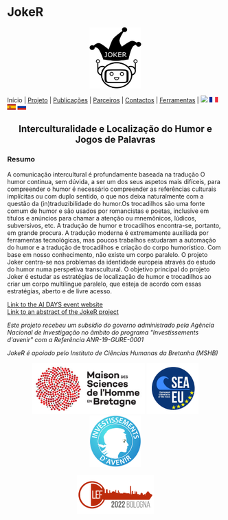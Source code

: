 # JokeR
<p align="center">
  <img src="../img/Joker.png" width="120" height="142">
</p>

 Início | [Projeto](project) | [Publicações](publications) | [Parceiros](partners) | [Contactos](contact) | [Ferramentas](tools) | [<img src="../img/drapeau EN.png" width="20">](https://lepocci.github.io/joker-/EN/index) [<img src="../img/drapeau FR.png" width="20">](https://lepocci.github.io/joker-/FR/index)  [<img src="../img/drapeau ES.png" width="20">](https://lepocci.github.io/joker-/ES/index)  [<img src="../img/drapeau RU.png" width="20">](https://lepocci.github.io/joker-/RU/index) 
<br>

<h2 align="center">Interculturalidade e Localização do Humor e Jogos de Palavras</h2>

<h3>Resumo</h3>

A comunicação intercultural é profundamente baseada na tradução
O humor continua, sem dúvida, a ser um dos seus aspetos mais difíceis, para compreender o humor é necessário compreender as referências culturais implícitas ou com duplo sentido, o que nos deixa naturalmente com a questão da (in)traduzibilidade do humor.Os trocadilhos são uma fonte comum de humor e são usados ​​por romancistas e poetas, inclusive em títulos e anúncios para chamar a atenção ou mnemônicos, lúdicos, subversivos, etc. A tradução de humor e trocadilhos encontra-se, portanto, em grande procura. A tradução moderna é extremamente auxiliada por ferramentas tecnológicas, mas poucos trabalhos estudaram a automação do humor e a tradução de trocadilhos e criação do corpo humorístico. Com base em nosso conhecimento, não existe um corpo paralelo. O projeto Joker centra-se nos problemas da identidade europeia através do estudo do humor numa perspetiva transcultural. O objetivo principal do projeto Joker é estudar as estratégias de localização de humor e trocadilhos ao criar um corpo multilíngue paralelo, que esteja de acordo com essas estratégias, aberto e de livre acesso.


<a href="https://ai-days.bzh/" target="_blank">Link to the AI DAYS event website</a>
<br />
<a href="./JOKER Brest IA.pdf" target="_blank">Link to an abstract of the JokeR project</a>

<p>
<em>Este projeto recebeu um subsídio do governo administrado pela Agência Nacional de Investigação no âmbito do programa "Investissements d'avenir" com a Referência ANR-19-GURE-0001</em>
</p>
<p>
<em>JokeR é apoiado pelo Instituto de Ciências Humanas da Bretanha (MSHB)</em>
</p>
<div align="center">
  <a href="https://www.mshb.fr"><img src="../img/MSHB.jpg" height="120"></a>
  <a href="https://sea-eu.org/?lang=fr"><img src="../img/SEA-EU.png" height="120"></a>
  <a href="https://www.gouvernement.fr/le-programme-d-investissements-d-avenir"><img src="../img/Investissement avenir.jpeg" height="120"></a>
</div>
<br />
<div align="center">
  <a href="https://clef2022.clef-initiative.eu/index.php"><img src="../img/CLEF2022.png" height="90"></a> 
</div>

